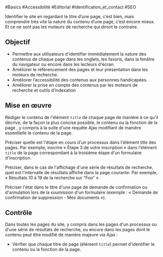 
#Basics #Accessibilité #Editorial #Identification_et_contact #SEO

Identifier le site en regardant le titre d’une page, c’est bien, mais comprendre très vite la nature du contenu d’une page, c’est encore mieux. Et ce ne sont pas les moteurs de recherche qui diront le contraire.


## Objectif

* Permettre aux utilisateurs d'identifier immédiatement la nature des contenus de chaque page dans les onglets, les favoris, dans la fenêtre du navigateur ou encore dans les lecteurs d'écran.
* Améliorer le référencement des pages et leur présentation dans les moteurs de recherche.
* Améliorer l’accessibilité des contenus aux personnes handicapées.
* Améliorer la prise en compte des contenus par les moteurs de recherche et outils d’indexation

## Mise en œuvre

Rédiger le contenu de l'élément `title` de chaque page de manière à ce qu'il décrive, de la façon la plus concise possible, le contenu ou la fonction de la page , y compris à la suite d'une requête Ajax modifiant de manière essentielle le contenu de la page.

Préciser quelle est l'étape en cours d'un processus dans l'élément title des pages. Par exemple, inscrire « Étape 3 de votre inscription » dans l'élément `title` de la page correspondant à la troisième étape d'un formulaire d'inscription.

Préciser, dans le cas de l'affichage d'une série de résultats de recherche, quel est l'intervalle de résultats affiché dans la page courante. Par exemple, « Résultats 10 à 19 de la recherche sur “Foo” ».

Préciser l'état dans le titre d'une page de demande de confirmation ou d'annulation lors de la soumission d'un formulaire (exemple : « Demande de confirmation de suppression - Mes documents »).

## Contrôle

Dans toutes les pages du site, y compris dans les pages d'un processus ou d'une série de résultats de recherche, ou encore dans les pages dont le contenu peut être modifié de manière majeure via Ajax :

* Vérifier que chaque titre de page (élément `title`) permet d'identifier le contenu ou la fonction de la page.

